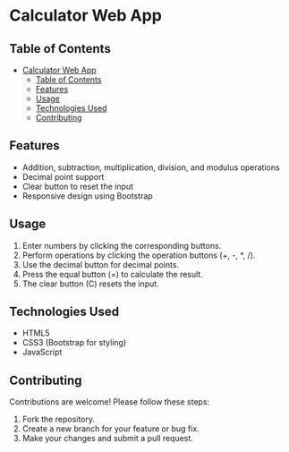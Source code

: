 # Calculator Web App

## Table of Contents

- [Calculator Web App](#calculator-web-app)
  - [Table of Contents](#table-of-contents)
  - [Features](#features)
  - [Usage](#usage)
  - [Technologies Used](#technologies-used)
  - [Contributing](#contributing)



## Features

- Addition, subtraction, multiplication, division, and modulus operations
- Decimal point support
- Clear button to reset the input
- Responsive design using Bootstrap


## Usage

1. Enter numbers by clicking the corresponding buttons.
2. Perform operations by clicking the operation buttons (+, -, *, /).
3. Use the decimal button for decimal points.
4. Press the equal button (=) to calculate the result.
5. The clear button (C) resets the input.

## Technologies Used

- HTML5
- CSS3 (Bootstrap for styling)
- JavaScript

## Contributing

Contributions are welcome! Please follow these steps:

1. Fork the repository.
2. Create a new branch for your feature or bug fix.
3. Make your changes and submit a pull request.


